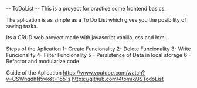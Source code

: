 -- ToDoList --
This is a proyect for practice some frontend basics.

The aplication is as simple as a To Do List which gives you
the posibility of saving tasks.

Its a CRUD web proyect made with javascript vanilla, css and html.

Steps of the Aplication
1- Create Funcionality
2- Delete Funcionality
3- Write Funcionality
4- Filter Funcionality
5 - Persistence of Data in local storage
6 - Refactor and modularize code

Guide of the Aplication
https://www.youtube.com/watch?v=CSWnqdhN5vk&t=1551s
https://github.com/4tomik/JSTodoList